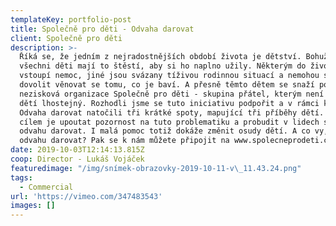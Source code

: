 ```yaml
---
templateKey: portfolio-post
title: Společně pro děti - Odvaha darovat
client: Společně pro děti
description: >-
  Říká se, že jedním z nejradostnějších období života je dětství. Bohužel ne
  všechni děti mají to štěstí, aby si ho naplno užily. Některým do života
  vstoupí nemoc, jiné jsou svázany tíživou rodinnou situací a nemohou si tak
  dovolit věnovat se tomu, co je baví. A přesně těmto dětem se snaží pomoct
  nezisková organizace Společně pro děti - skupina přátel, kterým není rozvoj
  dětí lhostejný. Rozhodli jsme se tuto iniciativu podpořit a v rámci kampaně
  Odvaha darovat natočili tři krátké spoty, mapující tři příběhy dětí. Jejich
  cílem je upoutat pozornost na tuto problematiku a probudit v lidech skutečnou
  odvahu darovat. I malá pomoc totiž dokáže změnit osudy dětí. A co vy, máte
  odvahu darovat? Pak se k nám můžete připojit na www.spolecneprodeti.cz.
date: 2019-10-03T12:14:13.815Z
coop: Director - Lukáš Vojáček
featuredimage: "/img/snímek-obrazovky-2019-10-11-v\_11.43.24.png"
tags:
  - Commercial
url: 'https://vimeo.com/347483543'
images: []
---
```


